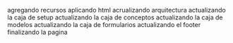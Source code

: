 agregando recursos
aplicando html
acrualizando arquitectura
actualizando la caja de setup
actualizando la caja de conceptos
actualizando la caja de modelos
actualizando la caja de formularios
actualizando el footer
finalizando la pagina